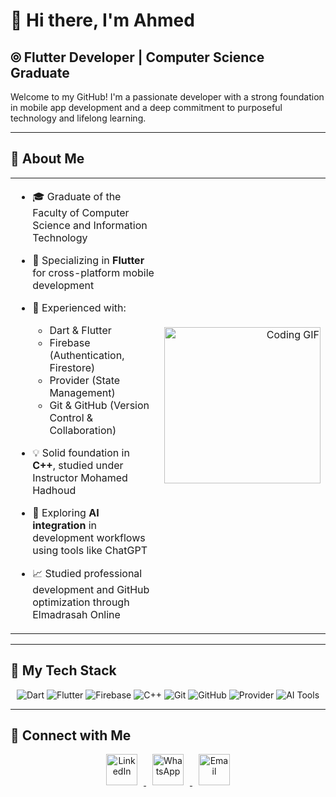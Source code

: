 <!-- ========================= -->
<!--      AHMED’S README      -->
<!-- ========================= -->

# 👋 Hi there, I'm Ahmed

## ⦾ Flutter Developer | Computer Science Graduate

Welcome to my GitHub! I'm a passionate developer with a strong foundation in mobile app development and a deep commitment to purposeful technology and lifelong learning.

---

## 🚀 About Me

<table>
  <tr>
    <td valign="top" width="60%">
    
- 🎓 Graduate of the Faculty of Computer Science and Information Technology  
- 📱 Specializing in **Flutter** for cross-platform mobile development  
- 🔧 Experienced with:
  - Dart & Flutter  
  - Firebase (Authentication, Firestore)  
  - Provider (State Management)  
  - Git & GitHub (Version Control & Collaboration)  
- 💡 Solid foundation in **C++**, studied under Instructor Mohamed Hadhoud  
- 🤖 Exploring **AI integration** in development workflows using tools like ChatGPT  
- 📈 Studied professional development and GitHub optimization through Elmadrasah Online

    </td>
    <td align="right" width="5%">
      <img src="https://c.tenor.com/_DOBjnGspYAAAAAM/code-coding.gif" width="250" alt="Coding GIF"/>
    </td>
  </tr>
</table>

---

## 🔧 My Tech Stack

<p align="center">
  <img src="https://img.shields.io/badge/Dart-0175C2?logo=dart&logoColor=white" alt="Dart"/>
  <img src="https://img.shields.io/badge/Flutter-02569B?logo=flutter&logoColor=white" alt="Flutter"/>
  <img src="https://img.shields.io/badge/Firebase-FFCA28?logo=firebase&logoColor=black" alt="Firebase"/>
  <img src="https://img.shields.io/badge/C++-00599C?logo=c%2B%2B&logoColor=white" alt="C++"/>
  <img src="https://img.shields.io/badge/Git-F05032?logo=git&logoColor=white" alt="Git"/>
  <img src="https://img.shields.io/badge/GitHub-181717?logo=github&logoColor=white" alt="GitHub"/>
  <img src="https://img.shields.io/badge/Provider-0A0A0A?logo=flutter&logoColor=white" alt="Provider"/>
  <img src="https://img.shields.io/badge/AI%20Tools-00B4D8?logo=openai&logoColor=white" alt="AI Tools"/>
</p>

---

## 🔗 Connect with Me

<p align="center">
  <a href="https://linkedin.com/in/ahmed-mostafa-daoud" target="_blank">
    <img src="https://github.com/user-attachments/assets/6f82d3b6-ddc2-472e-809b-4e9764b30096"
 alt="LinkedIn" height="50" style="fill:#0077B5; margin: 0 10px;"/>
  </a>
  <a href="https://wa.me/201029121638" target="_blank">
    <img src="https://github.com/user-attachments/assets/d5e43f63-c200-4b01-8d6f-bb9cb7493b46" 
 alt="WhatsApp" height="50" style="fill:#25D366; margin: 0 10px;"/>
  </a>  <a href="mailto:ahmed.mostafa.elshekh@gmail.com" target="_blank">
    <img src="https://cdn-icons-png.flaticon.com/512/732/732200.png" alt="Email" height="50" style="margin: 0 10px;"/>
  </a>
</p>


